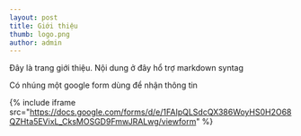 ```yaml
---
layout: post
title: Giới thiệu
thumb: logo.png
author: admin
---
```

Đây là trang giới thiệu. Nội dung ở đây hổ trợ markdown syntag

Có nhúng một google form dùng để nhận thông tin

{% include iframe src="https://docs.google.com/forms/d/e/1FAIpQLSdcQX386WoyHS0H2O68QZHta5EVixL_CksMOSGD9FmwJRALwg/viewform" %}
